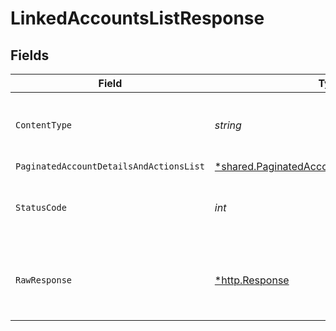 # LinkedAccountsListResponse


## Fields

| Field                                                                                                         | Type                                                                                                          | Required                                                                                                      | Description                                                                                                   |
| ------------------------------------------------------------------------------------------------------------- | ------------------------------------------------------------------------------------------------------------- | ------------------------------------------------------------------------------------------------------------- | ------------------------------------------------------------------------------------------------------------- |
| `ContentType`                                                                                                 | *string*                                                                                                      | :heavy_check_mark:                                                                                            | HTTP response content type for this operation                                                                 |
| `PaginatedAccountDetailsAndActionsList`                                                                       | [*shared.PaginatedAccountDetailsAndActionsList](../../models/shared/paginatedaccountdetailsandactionslist.md) | :heavy_minus_sign:                                                                                            | N/A                                                                                                           |
| `StatusCode`                                                                                                  | *int*                                                                                                         | :heavy_check_mark:                                                                                            | HTTP response status code for this operation                                                                  |
| `RawResponse`                                                                                                 | [*http.Response](https://pkg.go.dev/net/http#Response)                                                        | :heavy_minus_sign:                                                                                            | Raw HTTP response; suitable for custom response parsing                                                       |
